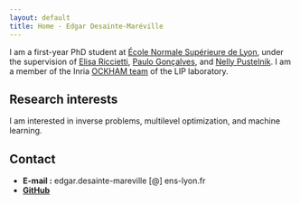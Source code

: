```yaml
---
layout: default
title: Home - Edgar Desainte-Maréville
---
```



I am a first-year PhD student at [École Normale Supérieure de Lyon](https://www.ens-lyon.fr/), under the supervision of [Elisa Riccietti](https://perso.ens-lyon.fr/elisa.riccietti/), [Paulo Gonçalves](http://perso.ens-lyon.fr/paulo.goncalves/), and [Nelly Pustelnik](http://perso.ens-lyon.fr/nelly.pustelnik/). I am a member of the Inria [OCKHAM    team](https://team.inria.fr/ockham/) of the LIP laboratory.

## Research interests

I am interested in inverse problems, multilevel optimization, and machine learning.

## Contact
- **E-mail :** edgar.desainte-mareville [@] ens-lyon.fr
- **[GitHub](https://github.com/EdgarDesainteMareville)**
